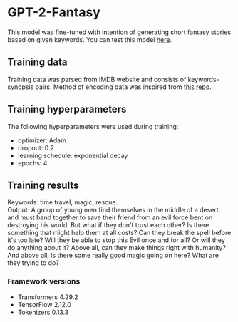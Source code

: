# GPT-2-Fantasy
This model was fine-tuned with intention of generating short fantasy stories based on given keywords. You can test this model [here](https://huggingface.co/spaces/egosumkira/GPT2-Fantasy).

## Training data
Training data was parsed from IMDB website and consists of keywords-synopsis pairs. Method of encoding data was inspired from [this repo](https://github.com/minimaxir/gpt-2-keyword-generation).

## Training hyperparameters

The following hyperparameters were used during training:
- optimizer: Adam
- dropout: 0.2
- learning schedule: exponential decay 
- epochs: 4

## Training results

Keywords: time travel, magic, rescue. \
Output: A group of young men find themselves in the middle of a desert, and must band together to save their friend from an evil force bent on destroying his world. But what if they don't trust each other? Is there something that might help them at all costs? Can they break the spell before it's too late? Will they be able to stop this Evil once and for all? Or will they do anything about it? Above all, can they make things right with humanity? And above all, is there some really good magic going on here? What are they trying to do?

### Framework versions

- Transformers 4.29.2
- TensorFlow 2.12.0
- Tokenizers 0.13.3
